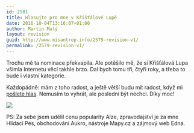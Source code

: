 ```yaml
---
id: 2581
title: Hlasujte pro mne v Křišťálové Lupě
date: 2016-10-04T13:16:07+01:00
author: Martin Malý
layout: revision
guid: http://www.misantrop.info/2579-revision-v1/
permalink: /2579-revision-v1/
---
```

Trochu mě ta nominace překvapila. Ale potěšilo mě, že si Křišťálová Lupa všimla Internetu věcí takhle brzo. Dal bych tomu tři, čtyři roky, a třeba to bude i vlastní kategorie.

Každopádně: mám z toho radost, a ještě větší budu mít radost, když mi [pošlete hlas](http://kristalova.lupa.cz/hlasovani/?setSubjects=906). Nemusím to vyhrát, ale poslední být nechci. Díky moc!

[![](http://iotta.cz/wp-content/uploads/sites/17/2016/09/kristalova-lupa-2016-1-e1474877645704.png)](http://kristalova.lupa.cz/hlasovani/?setSubjects=906)

PS: Za sebe jsem udělil cenu popularity Alze, zpravodajství je za mne Hlídací Pes, obchodování Aukro, nástroje Mapy.cz a zájmový web Edna.